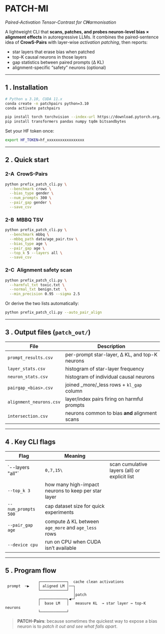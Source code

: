 #  **PATCH-MI**

*Paired-Activation Tensor-Contrast for C**H**armonisation*

A lightweight CLI that **scans, patches, and probes neuron-level bias × alignment effects** in autoregressive LLMs.  It combines the paired-sentence idea of **CrowS-Pairs** with layer-wise *activation patching*, then reports:

* star layers that erase bias when patched
* top-K causal neurons in those layers
* gap statistics between paired prompts (Δ KL)
* alignment-specific “safety” neurons (optional)

---

## 1 . Installation

```bash
# Python ≥ 3.10, CUDA 11.x
conda create -n patchpairs python=3.10
conda activate patchpairs

pip install torch torchvision --index-url https://download.pytorch.org/whl/cu118
pip install transformers pandas numpy tqdm bitsandbytes
```

Set your HF token once:

```bash
export HF_TOKEN=hf_xxxxxxxxxxxxxxxxx
```

---

## 2 . Quick start

### 2-A CrowS-Pairs

```bash
python prefix_patch_cli.py \
  --benchmark crows \
  --bias_type gender \
  --num_prompts 300 \
  --pair_gap gender \
  --save_csv
```

### 2-B MBBQ TSV

```bash
python prefix_patch_cli.py \
  --benchmark mbbq \
  --mbbq_path data/age_pair.tsv \
  --bias_type age \
  --pair_gap age \
  --top_k 5 --layers all \
  --save_csv
```

### 2-C Alignment safety scan

```bash
python prefix_patch_cli.py \
  --harmful_txt toxic.txt \
  --normal_txt benign.txt  \
  --min_precision 0.95 --sigma 2.5
```

Or derive the two lists automatically:

```bash
python prefix_patch_cli.py --auto_pair_align
```

---

## 3 . Output files (`patch_out/`)

| File                    | Description                                    |
| ----------------------- | ---------------------------------------------- |
| `prompt_results.csv`    | per-prompt star-layer, Δ KL, and top-K neurons |
| `layer_stats.csv`       | histogram of star-layer frequency              |
| `neuron_stats.csv`      | histogram of individual causal neurons         |
| `pairgap_<bias>.csv`    | joined \_more/\_less rows + `kl_gap` column    |
| `alignment_neurons.csv` | layer/index pairs firing on harmful prompts    |
| `intersection.csv`      | neurons common to bias **and** alignment scans |

---

## 4 . Key CLI flags

| Flag                | Meaning                                             |                                               |
| ------------------- | --------------------------------------------------- | --------------------------------------------- |
| \`--layers "all"`    | `0,7,15\`                                            | scan cumulative layers (all) or explicit list |
| `--top_k 3`         | how many high-impact neurons to keep per star layer |                                               |
| `--num_prompts 500` | cap dataset size for quick experiments              |                                               |
| `--pair_gap age`    | compute Δ KL between `age_more` and `age_less` rows |                                               |
| `--device cpu`      | run on CPU when CUDA isn’t available                |                                               |

---

## 5 . Program flow

```text
               ┌────────────┐  cache clean activations
 prompt  ─▶    │ aligned LM │──┐
               └────────────┘  │
                               │patch
               ┌────────────┐◀─┘
               │  base LM   │   measure KL  → star layer → top-K neurons
               └────────────┘
```



> **PATCH-Pairs**: because sometimes the quickest way to expose a bias neuron is to *patch it out and see what falls apart*.
